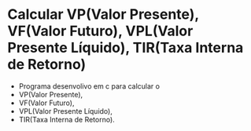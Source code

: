 # Calcular VP(Valor Presente), VF(Valor Futuro), VPL(Valor Presente Líquido), TIR(Taxa Interna de Retorno)

* Programa desenvolivo em c para calcular o 
* VP(Valor Presente), 
* VF(Valor Futuro), 
* VPL(Valor Presente Líquido), 
* TIR(Taxa Interna de Retorno).

